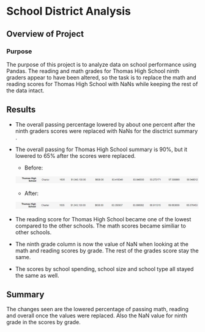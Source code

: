 # School District Analysis

## Overview of Project

### Purpose 

The purpose of this project is to analyze data on school performance using Pandas. The reading and math grades for Thomas High School
ninth graders appear to have been altered, so the task is to replace the math and reading scores for Thomas High School with NaNs while
keeping the rest of the data intact.

## Results

- The overall passing percentage lowered by about one percent after the ninth graders scores were replaced with NaNs for the disctrict summary . 

- The overall passing for Thomas High School summary is 90%, but it lowered to 65% after the scores were replaced.

  * Before:

  
  ![before_nan_summary.PNG](/Resources/before_nan_summary.PNG)

  * After:
  
   
  ![after_nan_summary.PNG](/Resources/after_nan_summary.PNG)

- The reading score for Thomas High School became one of the lowest compared to the other schools. The math scores became similiar to other
schools. 

- The ninth grade column is now the value of NaN when looking at the math and reading scores by grade. The rest of the grades score
stay the same. 

- The scores by school spending, school size and school type all stayed the same as well. 

## Summary

The changes seen are the lowered percentage of passing math, reading and overall once the values were replaced. Also the NaN value for ninth grade in the
scores by grade. 

